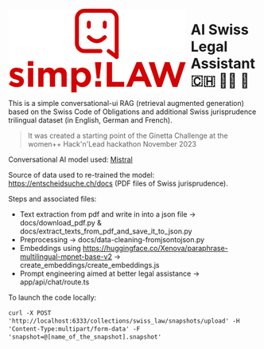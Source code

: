 <img src="Simp!LAW Logo.png"
     alt="logo"
     style="float: left; margin-right: 10px;" />

# AI Swiss Legal Assistant 🇨🇭 👩‍⚖️ 🤖

This is a simple conversational-ui RAG (retrieval augmented generation) based on the Swiss Code of Obligations and additional Swiss jurisprudence trilingual dataset (in English, German and French).

> It was created a starting point of the Ginetta Challenge at the women++ Hack'n'Lead hackathon November 2023
> 

Conversational AI model used: [Mistral](https://mistral.ai/)

Source of data used to re-trained the model: https://entscheidsuche.ch/docs (PDF files of Swiss jurisprudence). 

Steps and associated files:

- Text extraction from pdf and write in into a json file → docs/download_pdf.py & docs/extract_texts_from_pdf_and_save_it_to_json.py
- Preprocessing → docs/data-cleaning-fromjsontojson.py
- Embeddings using https://huggingface.co/Xenova/paraphrase-multilingual-mpnet-base-v2 → create_embeddings/create_embeddings.js
- Prompt engineering aimed at better legal assistance → app/api/chat/route.ts

To launch the code locally: 

```
curl -X POST 'http://localhost:6333/collections/swiss_law/snapshots/upload' -H 'Content-Type:multipart/form-data' -F 'snapshot=@[name_of_the_snapshot].snapshot'
```

